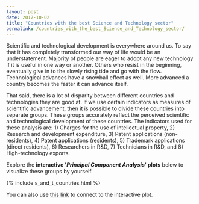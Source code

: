 ```yaml
---
layout: post
date: 2017-10-02
title: "Countries with the best Science and Technology sector"
permalink: /countries_with_the_best_Science_and_Technology_sector/
---
```

Scientific and technological development is everywhere around us. To say that it has completely transformed our way of life would be an understatement. Majority of people are eager to adopt any new technology if it is useful in one way or another. Others who resist in the beginning, eventually give in to the slowly rising tide and go with the flow. Technological advances have a snowball effect as well. More advanced a country becomes the faster it can advance itself.

That said, there is a lot of disparity between different countries and technologies they are good at. If we use certain indicators as measures of scientific advancement, then it is possible to divide these countries into separate groups. These groups accurately reflect the perceived scientific and technological development of these countries. The indicators used for these analysis are: 1) Charges for the use of intellectual property, 2) Research and development expenditure, 3) Patent applications (non-residents), 4) Patent applications (residents), 5) Trademark applications (direct residents), 6) Researchers in R&D, 7) Technicians in R&D, and 8) High-technology exports.

Explore the **interactive '_Principal Component Analysis_' plots** below to visualize these groups by yourself.

{% include s_and_t_countries.html %}

You can also use [this link][app-link] to connect to the interactive plot.


[app-link]: https://bytesizeweb.shinyapps.io/SandT_PCA/
